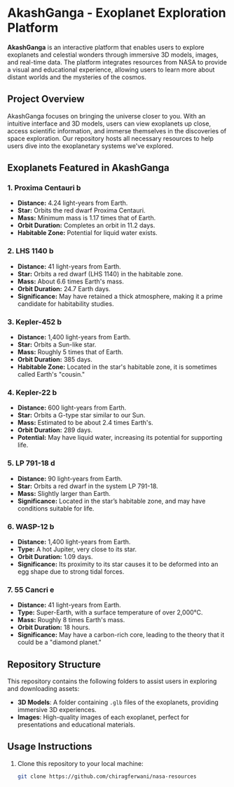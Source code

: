 # AkashGanga - Exoplanet Exploration Platform

**AkashGanga** is an interactive platform that enables users to explore exoplanets and celestial wonders through immersive 3D models, images, and real-time data. The platform integrates resources from NASA to provide a visual and educational experience, allowing users to learn more about distant worlds and the mysteries of the cosmos.

## Project Overview

AkashGanga focuses on bringing the universe closer to you. With an intuitive interface and 3D models, users can view exoplanets up close, access scientific information, and immerse themselves in the discoveries of space exploration. Our repository hosts all necessary resources to help users dive into the exoplanetary systems we've explored.

## Exoplanets Featured in AkashGanga

### 1. **Proxima Centauri b**
- **Distance:** 4.24 light-years from Earth.
- **Star:** Orbits the red dwarf Proxima Centauri.
- **Mass:** Minimum mass is 1.17 times that of Earth.
- **Orbit Duration:** Completes an orbit in 11.2 days.
- **Habitable Zone:** Potential for liquid water exists.

### 2. **LHS 1140 b**
- **Distance:** 41 light-years from Earth.
- **Star:** Orbits a red dwarf (LHS 1140) in the habitable zone.
- **Mass:** About 6.6 times Earth's mass.
- **Orbit Duration:** 24.7 Earth days.
- **Significance:** May have retained a thick atmosphere, making it a prime candidate for habitability studies.

### 3. **Kepler-452 b**
- **Distance:** 1,400 light-years from Earth.
- **Star:** Orbits a Sun-like star.
- **Mass:** Roughly 5 times that of Earth.
- **Orbit Duration:** 385 days.
- **Habitable Zone:** Located in the star's habitable zone, it is sometimes called Earth's "cousin."

### 4. **Kepler-22 b**
- **Distance:** 600 light-years from Earth.
- **Star:** Orbits a G-type star similar to our Sun.
- **Mass:** Estimated to be about 2.4 times Earth's.
- **Orbit Duration:** 289 days.
- **Potential:** May have liquid water, increasing its potential for supporting life.

### 5. **LP 791-18 d**
- **Distance:** 90 light-years from Earth.
- **Star:** Orbits a red dwarf in the system LP 791-18.
- **Mass:** Slightly larger than Earth.
- **Significance:** Located in the star’s habitable zone, and may have conditions suitable for life.

### 6. **WASP-12 b**
- **Distance:** 1,400 light-years from Earth.
- **Type:** A hot Jupiter, very close to its star.
- **Orbit Duration:** 1.09 days.
- **Significance:** Its proximity to its star causes it to be deformed into an egg shape due to strong tidal forces.

### 7. **55 Cancri e**
- **Distance:** 41 light-years from Earth.
- **Type:** Super-Earth, with a surface temperature of over 2,000°C.
- **Mass:** Roughly 8 times Earth's mass.
- **Orbit Duration:** 18 hours.
- **Significance:** May have a carbon-rich core, leading to the theory that it could be a "diamond planet."

## Repository Structure

This repository contains the following folders to assist users in exploring and downloading assets:

- **3D Models**: A folder containing `.glb` files of the exoplanets, providing immersive 3D experiences.
- **Images**: High-quality images of each exoplanet, perfect for presentations and educational materials.

## Usage Instructions

1. Clone this repository to your local machine:
   ```bash
   git clone https://github.com/chiragferwani/nasa-resources
